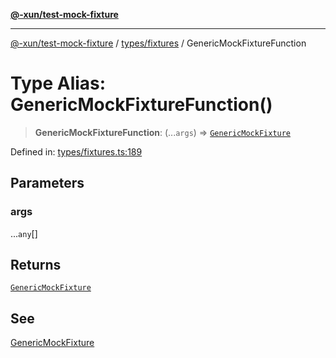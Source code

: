 [**@-xun/test-mock-fixture**](../../../README.md)

***

[@-xun/test-mock-fixture](../../../README.md) / [types/fixtures](../README.md) / GenericMockFixtureFunction

# Type Alias: GenericMockFixtureFunction()

> **GenericMockFixtureFunction**: (...`args`) => [`GenericMockFixture`](GenericMockFixture.md)

Defined in: [types/fixtures.ts:189](https://github.com/Xunnamius/test-utils/blob/7cac8a0c2ee6379fd29b30afe9fe8d736cfa81bd/packages/test-mock-fixture/src/types/fixtures.ts#L189)

## Parameters

### args

...`any`[]

## Returns

[`GenericMockFixture`](GenericMockFixture.md)

## See

[GenericMockFixture](GenericMockFixture.md)

